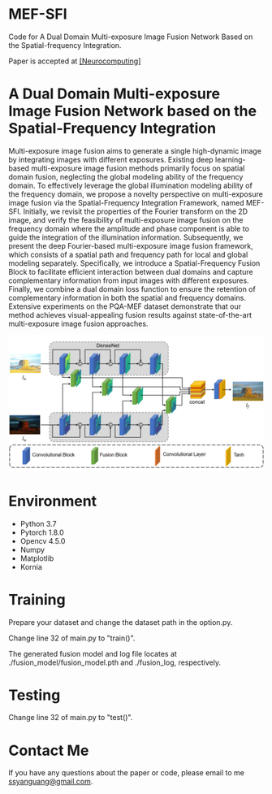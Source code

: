 # MEF-SFI
Code for A Dual Domain Multi-exposure Image Fusion Network Based on the Spatial-frequency Integration.

Paper is accepted at [[Neurocomputing]](https://www.sciencedirect.com/science/article/pii/S0925231224009172)

# A Dual Domain Multi-exposure Image Fusion Network based on the Spatial-Frequency Integration
Multi-exposure image fusion aims to generate a single high-dynamic image by integrating images with different exposures. Existing deep learning-based multi-exposure image fusion methods primarily focus on spatial domain fusion, neglecting the global modeling ability of the frequency domain. To effectively leverage the global illumination modeling ability of the frequency domain, we propose a novelty perspective on multi-exposure image fusion via the Spatial-Frequency Integration Framework, named MEF-SFI. Initially, we revisit the properties of the Fourier transform on the 2D image, and verify the feasibility of multi-exposure image fusion on the frequency domain where the amplitude and phase component is able to guide the integration of the illumination information. Subsequently, we present the deep Fourier-based multi-exposure image fusion framework, which consists of a spatial path and frequency path for local and global modeling separately. Specifically, we introduce a Spatial-Frequency Fusion Block to facilitate efficient interaction between dual domains and capture complementary information from input images with different exposures. Finally, we combine a dual domain loss function to ensure the retention of complementary information in both the spatial and frequency domains. Extensive experiments on the PQA-MEF dataset demonstrate that our method achieves visual-appealing fusion results against state-of-the-art multi-exposure image fusion approaches.

![Architecture](architecture.png)


# Environment
* Python 3.7
* Pytorch 1.8.0
* Opencv 4.5.0
* Numpy
* Matplotlib
* Kornia


# Training
Prepare your dataset and change the dataset path in the option.py.

Change line 32 of main.py to "train()".

The generated fusion model and log file locates at ./fusion_model/fusion_model.pth and ./fusion_log, respectively.

# Testing
Change line 32 of main.py to "test()".

# Contact Me
If you have any questions about the paper or code, please email to me ssyanguang@gmail.com.


